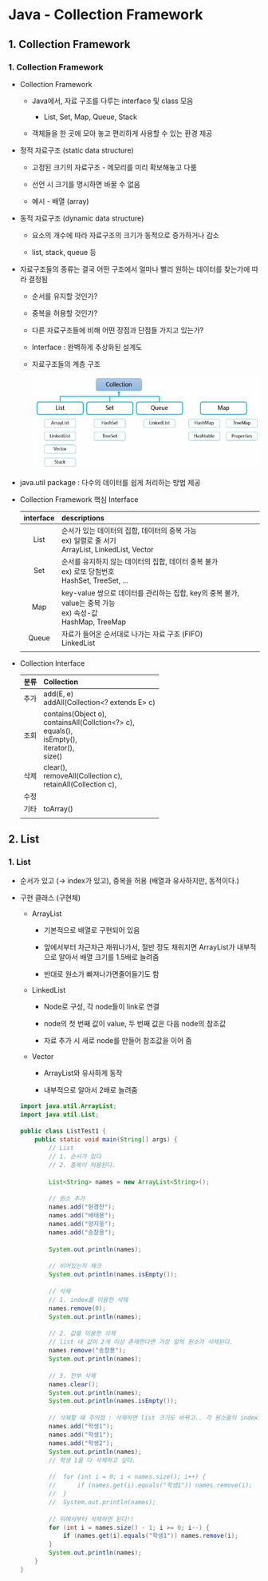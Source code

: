 # Java - Collection Framework

## 1. Collection Framework

### 1. Collection Framework

* Collection Framework

    * Java에서, 자료 구조를 다루는 interface 및 class 모음

        * List, Set, Map, Queue, Stack

    * 객체들을 한 곳에 모아 놓고 편리하게 사용할 수 있는 환경 제공

* 정적 자료구조 (static data structure)

    * 고정된 크기의 자료구조 - 메모리를 미리 확보해놓고 다룸

    * 선언 시 크기를 명시하면 바꿀 수 없음

    * 예시 - 배열 (array)

* 동적 자료구조 (dynamic data structure)

    * 요소의 개수에 따라 자료구조의 크기가 동적으로 증가하거나 감소

    * list, stack, queue 등

* 자료구조들의 종류는 결국 어떤 구조에서 얼마나 빨리 원하는 데이터를 찾는가에 따라 결정됨

    * 순서를 유지할 것인가?

    * 중복을 허용할 것인가?

    * 다른 자료구조들에 비해 어떤 장점과 단점들 가지고 있는가?

    * Interface : 완벽하게 추상화된 설계도

    * 자료구조들의 계층 구조

        ![image](image/001.PNG)

* java.util package : 다수의 데이터를 쉽게 처리하는 방법 제공

* Collection Framework 핵심 Interface

    | interface | descriptions |
    | :---: | :--- | 
    | List | 순서가 있는 데이터의 집합, 데이터의 중복 가능<br>ex) 일렬로 줄 서기<br>ArrayList, LinkedList, Vector |
    | Set | 순서를 유지하지 않는 데이터의 집합, 데이터 중복 불가<br>ex) 로또 당첨번호<br>HashSet, TreeSet, ... |
    | Map | key-value 쌍으로 데이터를 관리하는 집합, key의 중복 불가, value는 중복 가능<br>ex) 속성-값<br>HashMap, TreeMap |
    | Queue | 자료가 들어온 순서대로 나가는 자료 구조 (FIFO)<br>LinkedList |
    | |

* Collection Interface

    | 분류 | Collection |
    | :---: | :--- |
    | 추가 | add(E, e) <br>addAll(Collection<? extends E> c) |
    | 조회 | contains(Object o),<br>containsAll(Collction<?> c),<br>equals(),<br>isEmpty(),<br>iterator(),<br>size() |
    | 삭제 | clear(),<br>removeAll(Collection<?> c),<br>retainAll(Collection<?> c), |
    | 수정 | |
    | 기타 | toArray() |
    | |

## 2. List

### 1. List

* 순서가 있고 (→ index가 있고), 중복을 허용 (배열과 유사하지만, 동적이다.)

* 구현 클래스 (구현체)

    * ArrayList

        * 기본적으로 배열로 구현되어 있음

        * 앞에서부터 차근차근 채워나가서, 절반 정도 채워지면 ArrayList가 내부적으로 알아서 배열 크기를 1.5배로 늘려줌

        * 반대로 원소가 빠져나가면줄어들기도 함

    * LinkedList

        * Node로 구성, 각 node들이 link로 연결

        * node의 첫 번째 값이 value, 두 번째 값은 다음 node의 참조값

        * 자료 추가 시 새로 node를 만들어 참조값을 이어 줌

    * Vector

        * ArrayList와 유사하게 동작

        * 내부적으로 알아서 2배로 늘려줌

    ```Java
    import java.util.ArrayList;
    import java.util.List;

    public class ListTest1 {
        public static void main(String[] args) {
            // List
            // 1. 순서가 있다
            // 2. 중복이 허용된다.
            
            List<String> names = new ArrayList<String>();
            
            // 원소 추가
            names.add("현경찬");
            names.add("배태용");
            names.add("양지웅");
            names.add("송창용");
            
            System.out.println(names);
            
            // 비어있는지 체크
            System.out.println(names.isEmpty());
            
            // 삭제
            // 1. index를 이용한 삭제
            names.remove(0);
            System.out.println(names);
            
            // 2. 값을 이용한 삭제
            // list 내 값이 2개 이상 존재한다면 가장 앞의 원소가 삭제된다.
            names.remove("송창용");
            System.out.println(names);
            
            // 3. 전부 삭제
            names.clear();
            System.out.println(names);
            System.out.println(names.isEmpty());
            
            // 삭제할 때 주의점 : 삭제하면 list 크기도 바뀌고.. 각 원소들의 index도 바뀐다.
            names.add("학생1");
            names.add("학생1");
            names.add("학생2");
            System.out.println(names);
            // 학생 1을 다 삭제하고 싶다.

            //  for (int i = 0; i < names.size(); i++) {
            //      if (names.get(i).equals("학생1")) names.remove(i);
            //  }
            //  System.out.println(names);

            // 뒤에서부터 삭제하면 된다!!
            for (int i = names.size() - 1; i >= 0; i--) {
                if (names.get(i).equals("학생1")) names.remove(i);
            }
            System.out.println(names);
        }
    }


    ```